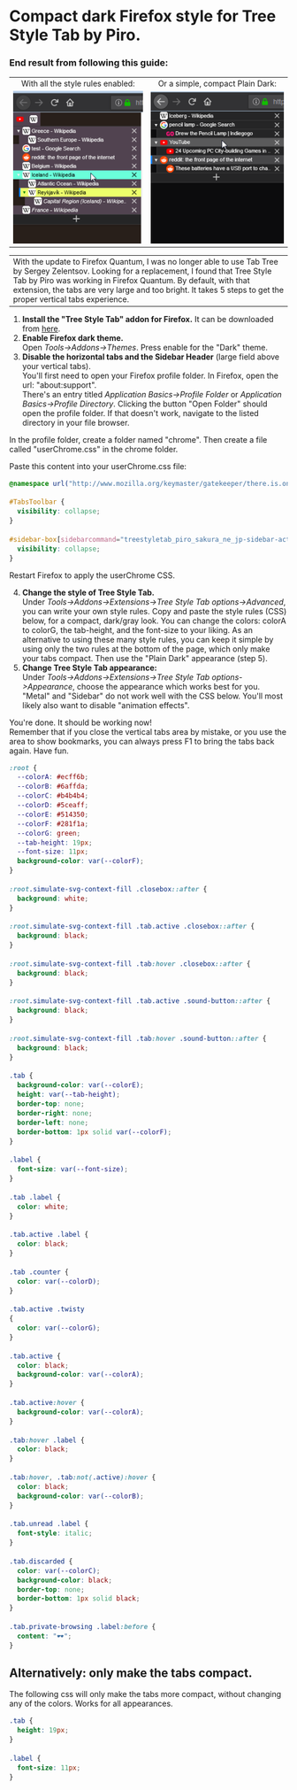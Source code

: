 # Compact dark Firefox style for Tree Style Tab by Piro.

### End result from following this guide:
<table>
    <tr>
      <td align="center">
        With all the style rules enabled:
      </td>
      <td align="center">
        Or a simple, compact Plain Dark:
      </td>
    </tr>
    <tr>
      <td>
      <img alt="screenshot" src="https://raw.githubusercontent.com/doublejim/tree-style-tab-compact-dark-style/master/screenshot.png"/>
      </td>
      <td>
        <img alt"screenshot/only compact" src="https://raw.githubusercontent.com/doublejim/tree-style-tab-compact-dark-style/master/screenshot-only-compact.png"/>
      </td>
    </tr>
</table>
<table>
<tr>
<td>
With the update to Firefox Quantum, I was no longer able to use Tab Tree by Sergey Zelentsov.
Looking for a replacement, I found that Tree Style Tab by Piro was working in Firefox Quantum.
By default, with that extension, the tabs are very large and too bright.
It takes 5 steps to get the proper vertical tabs experience.
    </td>
</tr>
</table>

1. <b>Install the "Tree Style Tab" addon for Firefox.</b> It can be downloaded from <a target="_blank" href="https://addons.mozilla.org/en-US/firefox/addon/tree-style-tab/">here</a>.
2. <b>Enable Firefox dark theme.</b><br>
Open *Tools->Addons->Themes*. Press enable for the "Dark" theme.
3. <b>Disable the horizontal tabs and the Sidebar Header</b> (large field above your vertical tabs).<br>
You'll first need to open your Firefox profile folder. In Firefox, open the url: "about:support".<br>
There's an entry titled *Application Basics->Profile Folder* or *Application Basics->Profile Directory*. Clicking the button "Open Folder" should open the profile folder. If that doesn't work, navigate to the listed directory in your file browser.

In the profile folder, create a folder named "chrome".
Then create a file called "userChrome.css" in the chrome folder.

Paste this content into your userChrome.css file:
```css
@namespace url("http://www.mozilla.org/keymaster/gatekeeper/there.is.only.xul");

#TabsToolbar {
  visibility: collapse;
}

#sidebar-box[sidebarcommand="treestyletab_piro_sakura_ne_jp-sidebar-action"] #sidebar-header {
  visibility: collapse;
}
```
Restart Firefox to apply the userChrome CSS.

4. <b>Change the style of Tree Style Tab.</b><br>
Under *Tools->Addons->Extensions->Tree Style Tab options->Advanced*, you can write your own style rules.
Copy and paste the style rules (CSS) below, for a compact, dark/gray look. You can change the colors: colorA to colorG, the tab-height, and the font-size to your liking. As an alternative to using these many style rules, you can keep it simple by using only the two rules at the bottom of the page, which only make your tabs compact. Then use the "Plain Dark" appearance (step 5).
5. <b>Change Tree Style Tab appearance:</b><br>
Under *Tools->Addons->Extensions->Tree Style Tab options->Appearance*, choose the appearance which works best for you. "Metal" and "Sidebar" do not work well with the CSS below.
You'll most likely also want to disable "animation effects".

You're done. It should be working now!<br>
Remember that if you close the vertical tabs area by mistake, or you use the area to show bookmarks, you can always press F1 to bring the tabs back again. Have fun.

```css
:root {
  --colorA: #ecff6b;
  --colorB: #6affda;
  --colorC: #b4b4b4;
  --colorD: #5ceaff;
  --colorE: #514350;
  --colorF: #281f1a;
  --colorG: green;
  --tab-height: 19px;
  --font-size: 11px;
  background-color: var(--colorF);
}

:root.simulate-svg-context-fill .closebox::after {
  background: white;
}

:root.simulate-svg-context-fill .tab.active .closebox::after {
  background: black;
}

:root.simulate-svg-context-fill .tab:hover .closebox::after {
  background: black;
}

:root.simulate-svg-context-fill .tab.active .sound-button::after {
  background: black;
}

:root.simulate-svg-context-fill .tab:hover .sound-button::after {
  background: black;
}

.tab {
  background-color: var(--colorE);
  height: var(--tab-height);
  border-top: none;
  border-right: none;
  border-left: none;
  border-bottom: 1px solid var(--colorF);
}

.label {
  font-size: var(--font-size);
}

.tab .label {
  color: white;
}

.tab.active .label {
  color: black;
}

.tab .counter {
  color: var(--colorD);
}

.tab.active .twisty
{
  color: var(--colorG);
}

.tab.active {
  color: black;
  background-color: var(--colorA);
}

.tab.active:hover {
  background-color: var(--colorA);
}

.tab:hover .label {
  color: black;
}

.tab:hover, .tab:not(.active):hover {
  color: black;
  background-color: var(--colorB);
}

.tab.unread .label {
  font-style: italic;
}

.tab.discarded {
  color: var(--colorC);
  background-color: black;
  border-top: none;
  border-bottom: 1px solid black;
}

.tab.private-browsing .label:before {
  content: "🕶";
}
```

## Alternatively: only make the tabs compact.

The following css will only make the tabs more compact, without changing any of the colors.
Works for all appearances.
```css
.tab {
  height: 19px;
}

.label {
  font-size: 11px;
}
```

